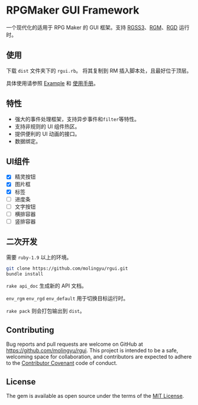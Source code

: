 # RPGMaker GUI Framework

一个现代化的适用于 RPG Maker 的 GUI 框架。支持 [RGSS3](http://miaowm5.github.io/RMVA-F1/RPGVXAcecn/rgss/index.html)、[RGM](https://github.com/gxm11/RGModern)、[RGD](https://cirno.blog/archives/290#instructions) 运行时。

## 使用
下载 `dist` 文件夹下的 `rgui.rb`。 将其复制到 RM 插入脚本处，且最好位于顶层。

具体使用请参照 [Example](https://github.com/molingyu/rgui/tree/master/example) 和 [使用手册](https://molingyu.github.io/rgui)。

## 特性
* 强大的事件处理框架，支持异步事件和`filter`等特性。
* 支持非规则的 UI 组件热区。
* 提供便利的 UI 动画的接口。
* 数据绑定。

## UI组件
- [x] 精灵按钮
- [x] 图片框
- [x] 标签
- [ ] 进度条
- [ ] 文字按钮
- [ ] 横排容器
- [ ] 竖排容器

## 二次开发
需要 `ruby-1.9` 以上的环境。

```bash
git clone https://github.com/molingyu/rgui.git
bundle install 
```

`rake api_doc` 生成新的 API 文档。

`env_rgm` `env_rgd` `env_default` 用于切换目标运行时。

`rake pack` 则会打包输出到 `dist`。 

## Contributing

Bug reports and pull requests are welcome on GitHub at https://github.com/molingyu/rgui. This project is intended to be a safe, welcoming space for collaboration, and contributors are expected to adhere to the [Contributor Covenant](http://contributor-covenant.org) code of conduct.

## License

The gem is available as open source under the terms of the [MIT License](LICENSE).